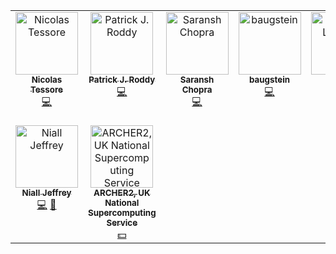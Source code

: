 <!-- ALL-CONTRIBUTORS-LIST:START - Do not remove or modify this section -->
<!-- prettier-ignore-start -->
<!-- markdownlint-disable -->
<table>
  <tbody>
    <tr>
      <td align="center" valign="top" width="14.28%"><a href="http://ntessore.page"><img src="https://avatars.githubusercontent.com/u/3993688?v=4?s=100" width="100px;" alt="Nicolas Tessore"/><br /><sub><b>Nicolas Tessore</b></sub></a><br /><a href="https://github.com/glass-dev/glass/commits?author=ntessore" title="Code">💻</a></td>
      <td align="center" valign="top" width="14.28%"><a href="https://paddyroddy.github.io"><img src="https://avatars.githubusercontent.com/u/15052188?v=4?s=100" width="100px;" alt="Patrick J. Roddy"/><br /><sub><b>Patrick J. Roddy</b></sub></a><br /><a href="https://github.com/glass-dev/glass/commits?author=paddyroddy" title="Code">💻</a></td>
      <td align="center" valign="top" width="14.28%"><a href="https://saransh-cpp.github.io/"><img src="https://avatars.githubusercontent.com/u/74055102?v=4?s=100" width="100px;" alt="Saransh Chopra"/><br /><sub><b>Saransh Chopra</b></sub></a><br /><a href="https://github.com/glass-dev/glass/commits?author=Saransh-cpp" title="Code">💻</a></td>
      <td align="center" valign="top" width="14.28%"><a href="https://github.com/ucapbba"><img src="https://avatars.githubusercontent.com/u/87702063?v=4?s=100" width="100px;" alt="baugstein"/><br /><sub><b>baugstein</b></sub></a><br /><a href="https://github.com/glass-dev/glass/commits?author=ucapbba" title="Code">💻</a></td>
      <td align="center" valign="top" width="14.28%"><a href="http://arthurmloureiro.github.io"><img src="https://avatars.githubusercontent.com/u/6471279?v=4?s=100" width="100px;" alt="Arthur Loureiro"/><br /><sub><b>Arthur Loureiro</b></sub></a><br /><a href="https://github.com/glass-dev/glass/commits?author=arthurmloureiro" title="Code">💻</a></td>
      <td align="center" valign="top" width="14.28%"><a href="https://mwiet.github.io"><img src="https://avatars.githubusercontent.com/u/49800039?v=4?s=100" width="100px;" alt="Maximilian von Wietersheim-Kramsta"/><br /><sub><b>Maximilian von Wietersheim-Kramsta</b></sub></a><br /><a href="https://github.com/glass-dev/glass/commits?author=mwiet" title="Code">💻</a></td>
      <td align="center" valign="top" width="14.28%"><a href="https://github.com/joachimi"><img src="https://avatars.githubusercontent.com/u/4989590?v=4?s=100" width="100px;" alt="joachimi"/><br /><sub><b>joachimi</b></sub></a><br /><a href="#ideas-joachimi" title="Ideas, Planning, & Feedback">🤔</a> <a href="#research-joachimi" title="Research">🔬</a></td>
    </tr>
    <tr>
      <td align="center" valign="top" width="14.28%"><a href="https://nialljeffrey.github.io/"><img src="https://avatars.githubusercontent.com/u/15345794?v=4?s=100" width="100px;" alt="Niall Jeffrey"/><br /><sub><b>Niall Jeffrey</b></sub></a><br /><a href="https://github.com/glass-dev/glass/commits?author=NiallJeffrey" title="Code">💻</a> <a href="#ideas-NiallJeffrey" title="Ideas, Planning, & Feedback">🤔</a></td>
      <td align="center" valign="top" width="14.28%"><a href="https://github.com/ARCHER2-HPC"><img src="https://avatars.githubusercontent.com/u/60643641?v=4?s=100" width="100px;" alt="ARCHER2, UK National Supercomputing Service"/><br /><sub><b>ARCHER2, UK National Supercomputing Service</b></sub></a><br /><a href="#financial-ARCHER2-HPC" title="Financial">💵</a></td>
    </tr>
  </tbody>
</table>

<!-- markdownlint-restore -->
<!-- prettier-ignore-end -->

<!-- ALL-CONTRIBUTORS-LIST:END -->
